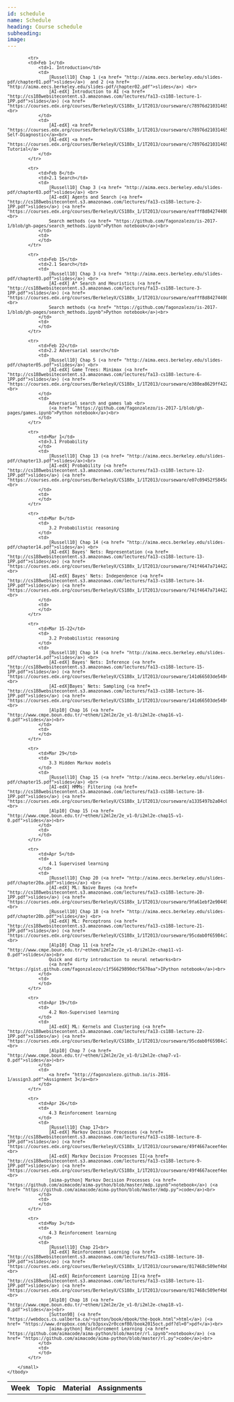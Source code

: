 ```yaml
---
id: schedule
name: Schedule
heading: Course schedule
subheading: 
image: 
---
```


<table class="table table-condensed">
	<tbody>
		<tr>
			<th>Week</th>
			<th>Topic</th>
			<th>Material</th>
			<th>Assignments</th>
		</tr>
		<small>

			<tr>
			<td>Feb 1</td>
				<td>1. Introduction</td>
				<td>
					[Russell10] Chap 1 (<a href= "http://aima.eecs.berkeley.edu/slides-pdf/chapter01.pdf">slides</a>)  and 2 (<a href= "http://aima.eecs.berkeley.edu/slides-pdf/chapter02.pdf">slides</a>) <br>
					[AI-edX] Introduction to AI (<a href= "http://cs188websitecontent.s3.amazonaws.com/lectures/fa13-cs188-lecture-1-1PP.pdf">slides</a>) (<a href= "https://courses.edx.org/courses/BerkeleyX/CS188x_1/1T2013/courseware/c78976d210314651abb740912d8279bb/b414886f442a41e4b5fd0408de837e53/">video</a>)<br>
				</td>
				<td>
					[AI-edX] <a href= "https://courses.edx.org/courses/BerkeleyX/CS188x_1/1T2013/courseware/c78976d210314651abb740912d8279bb/5bf447e1a55f4699a6e313680f16e9df/">Math Self-Diagnostic</a><br>
					[AI-edX] <a href= "https://courses.edx.org/courses/BerkeleyX/CS188x_1/1T2013/courseware/c78976d210314651abb740912d8279bb/e8c2d3dd71a84472997173f55c98a35c/">P0: Tutorial</a>
				</td>
			</tr>

			<tr>
				<td>Feb 8</td>
				<td>2.1 Search</td>
				<td>
					[Russell10] Chap 3 (<a href= "http://aima.eecs.berkeley.edu/slides-pdf/chapter03.pdf">slides</a>) <br>
					[AI-edX] Agents and Search (<a href= "http://cs188websitecontent.s3.amazonaws.com/lectures/fa13-cs188-lecture-2-1PP.pdf">slides</a>) (<a href= "https://courses.edx.org/courses/BerkeleyX/CS188x_1/1T2013/courseware/eafff8d8427440069a749c1b825c0561/7c56230af88d467c9737344e2e76092e/">video</a>)<br>
					Search methods (<a href= "https://github.com/fagonzalezo/is-2017-1/blob/gh-pages/search_methods.ipynb">Python notebook</a>)<br>
				</td>
				<td>
				</td>
			</tr>

			<tr>
				<td>Feb 15</td>
				<td>2.1 Search</td>
				<td>
					[Russell10] Chap 3 (<a href= "http://aima.eecs.berkeley.edu/slides-pdf/chapter03.pdf">slides</a>) <br>
					[AI-edX] A* Search and Heuristics (<a href= "http://cs188websitecontent.s3.amazonaws.com/lectures/fa13-cs188-lecture-3-1PP.pdf">slides</a>) (<a href= "https://courses.edx.org/courses/BerkeleyX/CS188x_1/1T2013/courseware/eafff8d8427440069a749c1b825c0561/76f9a53b7aad47638ff968db5938d841/">video</a>)<br>
					Search methods (<a href= "https://github.com/fagonzalezo/is-2017-1/blob/gh-pages/search_methods.ipynb">Python notebook</a>)<br>
				</td>
				<td>
				</td>
			</tr>

			<tr>
				<td>Feb 22</td>
				<td>2.2 Adversarial search</td>
				<td>
					[Russell10] Chap 5 (<a href= "http://aima.eecs.berkeley.edu/slides-pdf/chapter05.pdf">slides</a>) <br>
					[AI-edX] Game Trees: Minimax (<a href= "http://cs188websitecontent.s3.amazonaws.com/lectures/fa13-cs188-lecture-6-1PP.pdf">slides</a>) (<a href= "https://courses.edx.org/courses/BerkeleyX/CS188x_1/1T2013/courseware/e388ea8629ff4228845b54d70ffc8afd/8616451481ba41d4a40afcf13bc8ab1c/">video</a>)<br>
				</td>
				<td>
					Adversarial search and games lab <br> 
					(<a href= "https://github.com/fagonzalezo/is-2017-1/blob/gh-pages/games.ipynb">Python notebook</a>)<br>
				</td>
			</tr>

			<tr>
				<td>Mar 1</td>
				<td>3.1 Probability
				</td>
				<td>
					[Russell10] Chap 13 (<a href= "http://aima.eecs.berkeley.edu/slides-pdf/chapter13.pdf">slides</a>)<br>
					[AI-edX] Probability (<a href= "http://cs188websitecontent.s3.amazonaws.com/lectures/fa13-cs188-lecture-12-1PP.pdf">slides</a>) (<a href= "https://courses.edx.org/courses/BerkeleyX/CS188x_1/1T2013/courseware/e07c09452f5845de8277d70512009fa2/4d1a43c6bcc7472db14a00258732cf8d/">video</a>)<br>
				</td>
				<td>
				</td>
			</tr>

			<tr>
				<td>Mar 8</td>
				<td>
					3.2 Probabilistic reasoning
				</td>
				<td>
					[Russell10] Chap 14 (<a href= "http://aima.eecs.berkeley.edu/slides-pdf/chapter14.pdf">slides</a>) <br>
					[AI-edX] Bayes' Nets: Representation (<a href= "http://cs188websitecontent.s3.amazonaws.com/lectures/fa13-cs188-lecture-13-1PP.pdf">slides</a>) (<a href= "https://courses.edx.org/courses/BerkeleyX/CS188x_1/1T2013/courseware/741f4647a714422a8028a776e041071c/57c93f3102a348d5ab0e0712979392f7/">video</a>)<br>
					[AI-edX] Bayes' Nets: Independence (<a href= "http://cs188websitecontent.s3.amazonaws.com/lectures/fa13-cs188-lecture-14-1PP.pdf">slides</a>) (<a href= "https://courses.edx.org/courses/BerkeleyX/CS188x_1/1T2013/courseware/741f4647a714422a8028a776e041071c/b7b4dc01c237439980ed9658efdbed68/">video</a>)<br>
				</td>
				<td>
				</td>
			</tr>

			<tr>
				<td>Mar 15-22</td>
				<td>
					3.2 Probabilistic reasoning
				</td>
				<td>
					[Russell10] Chap 14 (<a href= "http://aima.eecs.berkeley.edu/slides-pdf/chapter14.pdf">slides</a>) <br>
					[AI-edX] Bayes' Nets: Inference (<a href= "http://cs188websitecontent.s3.amazonaws.com/lectures/fa13-cs188-lecture-15-1PP.pdf">slides</a>) (<a href= "https://courses.edx.org/courses/BerkeleyX/CS188x_1/1T2013/courseware/141d66503de5484fb7d26895b67149c1/e83b8da087dc4430abc105a61f4b6187/">video</a>)<br>
					[AI-edX]Bayes' Nets: Sampling (<a href= "http://cs188websitecontent.s3.amazonaws.com/lectures/fa13-cs188-lecture-16-1PP.pdf">slides</a>) (<a href= "https://courses.edx.org/courses/BerkeleyX/CS188x_1/1T2013/courseware/141d66503de5484fb7d26895b67149c1/ef18d10cd8324ae1984b2df59657f02a/">video</a>)<br>
					[Alp10] Chap 16 (<a href= "http://www.cmpe.boun.edu.tr/~ethem/i2ml2e/2e_v1-0/i2ml2e-chap16-v1-0.pdf">slides</a>)<br>
				</td>
				<td>
				</td>
			</tr>

			<tr>
				<td>Mar 29</td>
				<td>
					3.3 Hidden Markov models
				</td>
				<td>
					[Russell10] Chap 15 (<a href= "http://aima.eecs.berkeley.edu/slides-pdf/chapter15.pdf">slides</a>) <br>
					[AI-edX] HMMs: Filtering (<a href= "http://cs188websitecontent.s3.amazonaws.com/lectures/fa13-cs188-lecture-18-1PP.pdf">slides</a>) (<a href= "https://courses.edx.org/courses/BerkeleyX/CS188x_1/1T2013/courseware/a1335497b2a04c0e934ec324563e69aa/d536e021c6694647880977112e8ca6c7/">video</a>)<br>
					[Alp10] Chap 15 (<a href= "http://www.cmpe.boun.edu.tr/~ethem/i2ml2e/2e_v1-0/i2ml2e-chap15-v1-0.pdf">slides</a>)<br>
				</td>
				<td>
				</td>
			</tr>

			<tr>
				<td>Apr 5</td>
				<td>
					4.1 Supervised learning
				</td>
				<td>
					[Russell10] Chap 20 (<a href= "http://aima.eecs.berkeley.edu/slides-pdf/chapter20a.pdf">slides</a>) <br>
					[AI-edX] ML: Naive Bayes (<a href= "http://cs188websitecontent.s3.amazonaws.com/lectures/fa13-cs188-lecture-20-1PP.pdf">slides</a>) (<a href= "https://courses.edx.org/courses/BerkeleyX/CS188x_1/1T2013/courseware/9fa61ebf2e90449cbabb0f649b0469d5/a498b076bfea42559a6d2b3a34aefc5e/">video</a>)<br>
					[Russell10] Chap 18 (<a href= "http://aima.eecs.berkeley.edu/slides-pdf/chapter20b.pdf">slides</a>) <br>
					[AI-edX] ML: Perceptrons (<a href= "http://cs188websitecontent.s3.amazonaws.com/lectures/fa13-cs188-lecture-21-1PP.pdf">slides</a>) (<a href= "https://courses.edx.org/courses/BerkeleyX/CS188x_1/1T2013/courseware/95cdab0f65984c74a2031911fbacc7e8/b1a66fb0b94f4e689a2cd47cc2177bf8/">video</a>)<br>
					[Alp10] Chap 11 (<a href= "http://www.cmpe.boun.edu.tr/~ethem/i2ml2e/2e_v1-0/i2ml2e-chap11-v1-0.pdf">slides</a>)<br>
					Quick and dirty introduction to neural networks<br>
					(<a href= "https://gist.github.com/fagonzalezo/c1f56629890dcf5670aa">IPython notebook</a>)<br>
				</td>
				<td>
				</td>
			</tr>

			<tr>
				<td>Apr 19</td>
				<td>
					4.2 Non-Supervised learning
				</td>
				<td>
					[AI-edX] ML: Kernels and Clustering (<a href= "http://cs188websitecontent.s3.amazonaws.com/lectures/fa13-cs188-lecture-22-1PP.pdf">slides</a>) (<a href= "https://courses.edx.org/courses/BerkeleyX/CS188x_1/1T2013/courseware/95cdab0f65984c74a2031911fbacc7e8/3794221ac77445febc9875a790fb3141/">video</a>)<br>
					[Alp10] Chap 7 (<a href= "http://www.cmpe.boun.edu.tr/~ethem/i2ml2e/2e_v1-0/i2ml2e-chap7-v1-0.pdf">slides</a>)<br>
				</td>
				<td>
					<a href= "http://fagonzalezo.github.io/is-2016-1/assign3.pdf">Assignment 3</a><br>
				</td>
			</tr>

			<tr>
				<td>Apr 26</td>
				<td>
					4.3 Reinforcement learning
				</td>
				<td>
					[Russell10] Chap 17<br>
					[AI-edX] Markov Decision Processes (<a href= "http://cs188websitecontent.s3.amazonaws.com/lectures/fa13-cs188-lecture-8-1PP.pdf">slides</a>) (<a href= "https://courses.edx.org/courses/BerkeleyX/CS188x_1/1T2013/courseware/49f4667aceef4ee982cce2250e17d605/99f9c610429f40e1882dd2bfa7deb957/">video</a>)<br>
					[AI-edX] Markov Decision Processes II(<a href= "http://cs188websitecontent.s3.amazonaws.com/lectures/fa13-cs188-lecture-9-1PP.pdf">slides</a>) (<a href= "https://courses.edx.org/courses/BerkeleyX/CS188x_1/1T2013/courseware/49f4667aceef4ee982cce2250e17d605/0c7a5f8e1ceb43b5ae45544511eb11dc/">video</a>)<br>
					[aima-python] Markov Decision Processes (<a href= "https://github.com/aimacode/aima-python/blob/master/mdp.ipynb">notebook</a>) (<a href= "https://github.com/aimacode/aima-python/blob/master/mdp.py">code</a>)<br>
				</td>
				<td>
				</td>
			</tr>

			<tr>
				<td>May 3</td>
				<td>
					4.3 Reinforcement learning
				</td>
				<td>
					[Russell10] Chap 21<br>
					[AI-edX] Reinforcement Learning (<a href= "http://cs188websitecontent.s3.amazonaws.com/lectures/fa13-cs188-lecture-10-1PP.pdf">slides</a>) (<a href= "https://courses.edx.org/courses/BerkeleyX/CS188x_1/1T2013/courseware/817468c509ef4b64bcb74cd38766ac44/aa2fe795e9594a96a18b7cf9a3cbcd21/">video</a>)<br>
					[AI-edX] Reinforcement Learning II(<a href= "http://cs188websitecontent.s3.amazonaws.com/lectures/fa13-cs188-lecture-11-1PP.pdf">slides</a>) (<a href= "https://courses.edx.org/courses/BerkeleyX/CS188x_1/1T2013/courseware/817468c509ef4b64bcb74cd38766ac44/bacdd072711c44f991c73bd55b8cdd03/">video</a>)<br>
					[Alp10] Chap 18 (<a href= "http://www.cmpe.boun.edu.tr/~ethem/i2ml2e/2e_v1-0/i2ml2e-chap18-v1-0.pdf">slides</a>)<br>
					[Sutton98] (<a href= "https://webdocs.cs.ualberta.ca/~sutton/book/ebook/the-book.html">html</a>) (<a href= "https://www.dropbox.com/s/b3psxv2r0ccmf80/book2015oct.pdf?dl=0">pdf</a>)<br>
					[aima-python] Reinforcement Learning (<a href= "https://github.com/aimacode/aima-python/blob/master/rl.ipynb">notebook</a>) (<a href= "https://github.com/aimacode/aima-python/blob/master/rl.py">code</a>)<br>
				</td>
				<td>
				</td>
			</tr>

		</small>
	</tbody>
</table>
